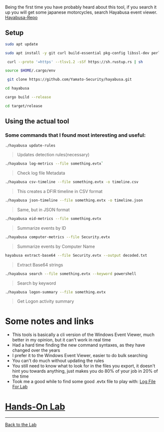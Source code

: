 Being the first time you have probably heard about this tool, if you search it up you will get some japanese motorcycles, search Hayabusa event viewer.
[Hayabusa-Repo](https://github.com/Yamato-Security/hayabusa)

## Setup
 ```bash
 sudo apt update
 ```

 ```bash
 sudo apt install -y git curl build-essential pkg-config libssl-dev perl
```

```bash
 curl --proto '=https' --tlsv1.2 -sSf https://sh.rustup.rs | sh
 ```

 ```bash
 source $HOME/.cargo/env
```

```bash
 git clone https://github.com/Yamato-Security/hayabusa.git
```

 ```bash
 cd hayabusa
```

 ```bash
 cargo build --release
 ```

 ```bash
 cd target/release
```

## Using the actual tool

### Some commands that I found most interesting and useful:

```bash
./hayabusa update-rules
```

>Updates detection rules(necessary)

```bash
./hayabusa log-metrics --file something.evtx`
```

>Check log file Metadata

```bash
./hayabusa csv-timeline --file something.evtx -o timeline.csv
```

>This creates a DFIR timeline in CSV format 

```bash
./hayabusa json-timeline --file something.evtx -o timeline.json
```

>Same, but in JSON format

```bash
./hayabusa eid-metrics --file something.evtx
```

>Summarize events by ID

```bash
./hayabusa computer-metrics --file Security.evtx
```

>Summarize events by Computer Name

```bash
hayabusa extract-base64 --file Security.evtx --output decoded.txt
```

>Extract Base64 strings

```bash
./hayabusa search --file something.evtx --keyword powershell
```

>Search by keyword

```bash
./hayabusa logon-summary --file something.evtx
```

>Get Logon activity summary


# Some notes and links
- This tools is basically a cli version of the Windows Event Viewer, much better in my opinion, but it can't work in real time
- Had a hard time finding the new command syntaxes, as they have changed over the years
- I prefer it to the Windows Event Viewer, easier to do bulk searching
- You can't do much without updating the rules
- You still need to know what to look for in the files you export, it doesn't hint you towards anything, just makes you do 80% of your job in 20% of the time
- Took me a good while to find some good .evtx file to play with: [Log File For Lab](https://github.com/sbousseaden/EVTX-ATTACK-SAMPLES/blob/master/AutomatedTestingTools/PanacheSysmon_vs_AtomicRedTeam01.evtx)

# [Hands-On Lab](/courseFiles/Lab_01-logAnalysis_Basics/logAnalysisBasics_Lab.md)

---
[Back to the Lab](/courseFiles/Lab_01-logAnalysis_Basics/logAnalysis_basics.md)
